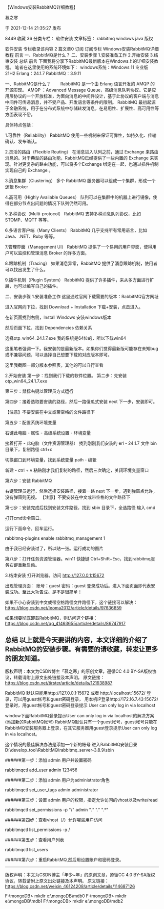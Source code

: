 【Windows安装RabbitMQ详细教程】

慕之寒

于 2021-12-14 21:35:27 发布

8449
 收藏 36
分类专栏： 软件安装 文章标签： rabbitmq windows java
版权

软件安装
专栏收录该内容
2 篇文章0 订阅
订阅专栏
Windows安装RabbitMQ详细教程
前言
一、RabbitMQ是什么？
二、安装步骤
1.安装准备工作
2.开始安装
3.结束安装
总结
前言
下面我将分享下RabbitMQ最新版本在Windows上的详细安装教程。
笔者在这里使用的系统环境如下：
windows系统：Windows 11 专业版 21H2
Erlang：24.1.7
RabbitMQ：3.9.11


一、RabbitMQ是什么？
  RabbitMQ 是一个由 Erlang 语言开发的 AMQP 的开源实现。  AMQP ：Advanced Message Queue，高级消息队列协议。它是应用层协议的一个开放标准，为面向消息的中间件设计，基于此协议的客户端与消息中间件可传递消息，并不受产品、开发语言等条件的限制。  RabbitMQ 最初起源于金融系统，用于在分布式系统中存储转发消息，在易用性、扩展性、高可用性等方面表现不俗。

具体特点包括：

1.可靠性（Reliability）  RabbitMQ 使用一些机制来保证可靠性，如持久化、传输确认、发布确认。

2.灵活的路由（Flexible Routing）  在消息进入队列之前，通过 Exchange 来路由消息的。对于典型的路由功能，RabbitMQ已经提供了一些内置的 Exchange 来实现。针对更复杂的路由功能，可以将多个Exchange 绑定在一起，也通过插件机制实现自己的 Exchange 。

3.消息集群（Clustering）  多个 RabbitMQ 服务器可以组成一个集群，形成一个逻辑 Broker

4.高可用（Highly Available Queues）  队列可以在集群中的机器上进行镜像，使得在部分节点出问题的情况下队列仍然可用。

5.多种协议（Multi-protocol）  RabbitMQ 支持多种消息队列协议，比如 STOMP、MQTT 等等。

6.多语言客户端（Many Clients）  RabbitMQ 几乎支持所有常用语言，比如 Java、.NET、Ruby 等等。

7.管理界面（Management UI）  RabbitMQ 提供了一个易用的用户界面，使得用户可以监控和管理消息 Broker 的许多方面。

8.跟踪机制（Tracing）  如果消息异常，RabbitMQ 提供了消息跟踪机制，使用者可以找出发生了什么。

9.插件机制（Plugin System）  RabbitMQ 提供了许多插件，来从多方面进行扩展，也可以编写自己的插件。



二、安装步骤
1.安装准备工作
这里通过官网下载需要的版本：RabbitMQ官方网址

进入官网向下拉，找到 Download + Installation 下载+安装，点击进入。


在新页面找到右侧，Install Windows 安装windows版本

然后页面下拉，找到 Dependencies 依赖关系

选择otp_win64_24.1.7.exe 我的系统是64位的，所以下载win64

这里笔者强调一下。我安装的是最新版本。如果你们觉得最新版可能存在未知bug或不兼容问题，可以选择自己想要下载的对应版本即可。

这里我截图一部分版本参照表，其他的可以自行查看


2.开始安装
第一步：找到我们下载的软件位置。
第二步：先安装otp_win64_24.1.7.exe

第三步：鼠标右键以管理员方式运行

第四步：接着选取要安装的路径，然后一路傻瓜式安装 next 下一步，安装即可。

【注意】不要安装在中文或带空格的文件路径下

第五步：配置系统环境变量

右键此电脑 - 属性 - 高级系统设置 - 环境变量

接着打开 - 此电脑（文件资源管理器） 找到刚刚我们安装的 erl - 24.1.7 文件 bin 目录下，复制路径 ctrl+c

切换窗口到环境变量，找到系统变量 path - 编辑

新建 - ctrl + v 粘贴刚才我们复制的路径，然后三次确定，关闭环境变量窗口

第六步：安装 RabbitMQ

右键管理员运行，然后选择安装路径，接着一路 next 下一步，遇到弹窗点允许，没有弹窗则无视。
【注意】不要安装在中文或带空格的文件路径下

第七步：安装完成后找到安装文件路径，找到 sbin 目录下，全选路径 输入 cmd

打开cmd命令窗口。



运行下面命令，回车运行。

rabbitmq-plugins enable rabbitmq_management
1

由于我已经安装过了，所以贴一张。运行成功的图片

第八步：打开任务资源管理器。win11 快捷键 Ctrl+Shift+Esc，找到rabbitmq服务右键重新启动。


3.结束安装
打开浏览器。访问 http://127.0.0.1:15672

出现管理页面：
账号：guest
密码：guest
登录成功后。进入下面页面即代表安装成功。至此大功告成。是不是很简单！

如果不小心安装到中文或带空格路径文件路径下，这个链接可以解决：
https://blog.csdn.net/leoma2012/article/details/97636859

如果想要彻底卸载RabbitMQ，则访问这个链接：
https://blog.csdn.net/qq_41463655/article/details/86747917

总结
以上就是今天要讲的内容，本文详细的介绍了RabbitMQ的安装步骤。有需要的请收藏，转发让更多的朋友知道。
------------------------------------------------
版权声明：本文为CSDN博主「慕之寒」的原创文章，遵循CC 4.0 BY-SA版权协议，转载请附上原文出处链接及本声明。
原文链接：https://blog.csdn.net/tirster/article/details/121938987





RabbitMQ 默认只能用http://127.0.0.1:15672 或者 http://localhost:15672/ 登录，可以用guest帐号和guest密码登录，
用本机IP登录http://172.16.7.43:15672/登录时，用guest帐号和guest密码登录提示 User can only log in via localhost

window下面RabbitMQ登录提示User can only log in via localhost的解决方案(添加新的RabbitMQ帐号)
RabbitMQ默认只有一个guest帐号，guest帐号只能在RabbitMQ安装服务器上登录，在其它服务器用guest登录提示User can only log in via localhost。

这个情况的最佳解决办法是添加一个新的帐号
进入RabbitMQ安装目录 D:\develop_tool\RabbitMQ\rabbitmq_server-3.8.9\sbin

######第一步：添加 admin 用户并设置密码

rabbitmqctl add_user admin 123456

######第二步：添加 admin 用户为administrator角色

rabbitmqctl set_user_tags admin administrator

######第三步：设置 admin 用户的权限，指定允许访问的vhost以及write/read

rabbitmqctl set_permissions -p "/" admin ".*" ".*" ".*"

######第四步：查看vhost（/）允许哪些用户访问

rabbitmqctl list_permissions -p /

######第五步：查看用户列表

rabbitmqctl list_users

######第六步：重启RabbitMQ,然后用设置账户和密码登录。



------------------------------------------------
版权声明：本文为CSDN博主「年少~年」的原创文章，遵循CC 4.0 BY-SA版权协议，转载请附上原文出处链接及本声明。
原文链接：https://blog.csdn.net/weixin_46124208/article/details/114687126



F:\mongoDB> mkdir e:\mongoDB\mdb0
F:\mongoDB> mkdir e:\mongoDB\mdb1
F:\mongoDB> mkdir e:\mongoDB\mdb2
